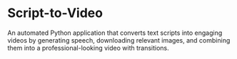 # Script-to-Video
An automated Python application that converts text scripts into engaging videos by generating speech, downloading relevant images, and combining them into a professional-looking video with transitions.

